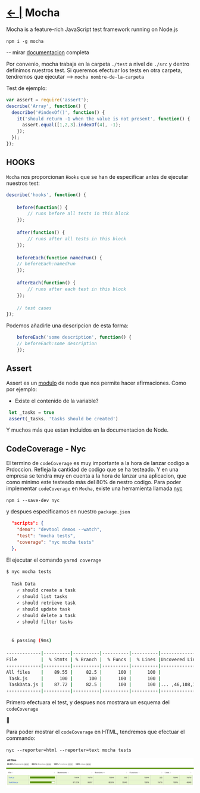 # [← |](https://github.com/VGamezz19/skylab-boot-notes/blob/master/semana07/)   Mocha

Mocha is a feature-rich JavaScript test framework running on Node.js

`npm i -g mocha`

-- mirar [documentacion](https://mochajs.org/) completa

Por convenio, mocha trabaja en la carpeta `./test` a nivel de `./src` y dentro definimos nuestros test.
Si queremos efectuar los tests en otra carpeta, tendremos que ejecutar --> `mocha nombre-de-la-carpeta`

Test de ejemplo:

```js
var assert = require('assert');
describe('Array', function() {
  describe('#indexOf()', function() {
    it('should return -1 when the value is not present', function() {
      assert.equal([1,2,3].indexOf(4), -1);
    });
  });
});
```

## HOOKS

`Mocha` nos proporcionan `Hooks` que se han de especificar antes de ejecutar nuestros test:

```js
describe('hooks', function() {

    before(function() {
        // runs before all tests in this block
    });

    after(function() {
        // runs after all tests in this block
    });

    beforeEach(function namedFun() {
    // beforeEach:namedFun
    });

    afterEach(function() {
        // runs after each test in this block
    });

    // test cases
});
```

Podemos añadirle una descripcion de esta forma:

```js
    beforeEach('some description', function() {
    // beforeEach:some description
    });
```

## Assert

Assert es un [modulo](https://nodejs.org/api/assert.html) de node que nos permite hacer afirmaciones. Como por ejemplo:

- Existe el contenido de la variable?

```js
 let _tasks = true
 assert(_tasks, 'tasks should be created')
```

Y muchos más que estan incluidos en la documentacion de Node.

## CodeCoverage - Nyc

El termino de `codeCoverage` es muy importante a la hora de lanzar codigo a Prdoccion. Refleja la cantidad de codigo que se ha testeado. Y en una empresa se tendra muy en cuenta a la hora de lanzar una aplicacion, que como minimo este testeado más del 80% de nestro codigo.
Para poder implementar `codeCoverage` en `Mocha`, existe una herramienta llamada [nyc](https://istanbul.js.org/docs/tutorials/mocha/)

`npm i --save-dev nyc`

y despues especificamos en nuestro `package.json`

```json
  "scripts": {
    "demo": "devtool demos --watch",
    "test": "mocha tests",
    "coverage": "nyc mocha tests"
  },
```

El ejecutar el comando `yarnd coverage`

```sh
$ nyc mocha tests

  Task Data
    ✓ should create a task
    ✓ should list tasks
    ✓ should retrieve task
    ✓ should update task
    ✓ should delete a task
    ✓ should filter tasks


  6 passing (9ms)

-------------|----------|----------|----------|----------|----------------|
File         |  % Stmts | % Branch |  % Funcs |  % Lines |Uncovered Lines |
-------------|----------|----------|----------|----------|----------------|
All files    |    89.55 |     82.5 |      100 |      100 |                |
 Task.js     |      100 |      100 |      100 |      100 |                |
 TaskData.js |    87.72 |     82.5 |      100 |      100 |... ,46,108,130 |
-------------|----------|----------|----------|----------|----------------|
```

Primero efectuara el test, y despues nos mostrara un esquema del `codeCoverage`

🚨

Para poder mostrar el `codeCoverage` en HTML, tendremos que efectuar el commando:

`nyc --reporter=html --reporter=text mocha tests`

![IMG](https://github.com/VGamezz19/skylab-boot-notes/blob/master/semana07/public/coverage.png)